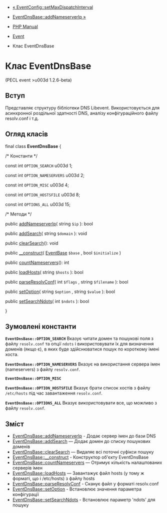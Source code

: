 - [« EventConfig::setMaxDispatchInterval](eventconfig.setmaxdispatchinterval.md)
- [EventDnsBase::addNameserverIp »](eventdnsbase.addnameserverip.md)

- [PHP Manual](index.md)
- [Event](book.event.md)
- Клас EventDnsBase

# Клас EventDnsBase

(PECL event \>u003d 1.2.6-beta)

## Вступ

Представляє структуру бібліотеки DNS Libevent. Використовується для
асинхронної роздільної здатності DNS, аналізу конфігураційного файлу resolv.conf
і т.д.

## Огляд класів

final class **EventDnsBase** {

/\* Константи \*/

const int `OPTION_SEARCH` u003d 1;

const int `OPTION_NAMESERVERS` u003d 2;

const int `OPTION_MISC` u003d 4;

const int `OPTION_HOSTSFILE` u003d 8;

const int `OPTIONS_ALL` u003d 15;

/\* Методи \*/

public [addNameserverIp](eventdnsbase.addnameserverip.md)( string
`$ip` ): bool

public [addSearch](eventdnsbase.addsearch.md)( string `$domain` ):
void

public [clearSearch](eventdnsbase.clearsearch.md)(): void

public [\_\_construct](eventdnsbase.construct.md)(
[EventBase](class.eventbase.md) `$base` , bool `$initialize` )

public [countNameservers](eventdnsbase.countnameservers.md)(): int

public [loadHosts](eventdnsbase.loadhosts.md)( string `$hosts` ): bool

public [parseResolvConf](eventdnsbase.parseresolvconf.md)( int
`$flags` , string `$filename` ): bool

public [setOption](eventdnsbase.setoption.md)( string `$option` ,
string `$value` ): bool

public [setSearchNdots](eventdnsbase.setsearchndots.md)( int `$ndots`
): bool

}

## Зумовлені константи

**`EventDnsBase::OPTION_SEARCH`**
Вказує читати домен та пошукові поля з файлу `resolv.conf` та опції
`ndots` і використовувати їх для визначення доменів (якщо є), в яких
буде здійснюватися пошук по короткому імені хоста.

**`EventDnsBase::OPTION_NAMESERVERS`**
Вказує на використання сервера імен (nameservers) з файлу
`resolv.conf`.

**`EventDnsBase::OPTION_MISC`**

**`EventDnsBase::OPTION_HOSTSFILE`**
Вказує брати список хостів з файлу `/etc/hosts` під час завантаження
`resolv.conf`.

**`EventDnsBase::OPTIONS_ALL`**
Вказує використовувати все, що можливо з файлу `resolv.conf`.

## Зміст

- [EventDnsBase::addNameserverIp](eventdnsbase.addnameserverip.md) -
Додає сервер імен до бази DNS
- [EventDnsBase::addSearch](eventdnsbase.addsearch.md) — Додає
домен до списку пошукових доменів
- [EventDnsBase::clearSearch](eventdnsbase.clearsearch.md) — Видаляє
всі поточні суфікси пошуку
- [EventDnsBase::\_\_construct](eventdnsbase.construct.md) -
Конструктор об'єкту EventDnsBase
- [EventDnsBase::countNameservers](eventdnsbase.countnameservers.md)
— Отримує кількість налаштованих серверів імен
- [EventDnsBase::loadHosts](eventdnsbase.loadhosts.md) — Завантажує
файл hosts (у тому ж форматі, що і /etc/hosts) з файлу hosts
- [EventDnsBase::parseResolvConf](eventdnsbase.parseresolvconf.md) -
Сканує файл у форматі resolv.conf
- [EventDnsBase::setOption](eventdnsbase.setoption.md) -
Встановлює значення параметра конфігурації
- [EventDnsBase::setSearchNdots](eventdnsbase.setsearchndots.md) -
Встановлює параметр 'ndots' для пошуку
